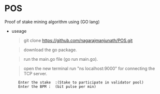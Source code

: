 # POS
Proof of stake mining algorithm using (GO lang)

* useage
   
  >  git clone https://github.com/nagarajmanjunath/POS.git

  >  download the go package.

  >  run the main.go file  (go run main.go).

  >  open the new terminal run  "ns localhost:9000" for connecting the TCP server.
  
         Enter the stake  :(Stake to participate in validator pool)
         Enter the BPM :  (bit pulse per min)
         

  
